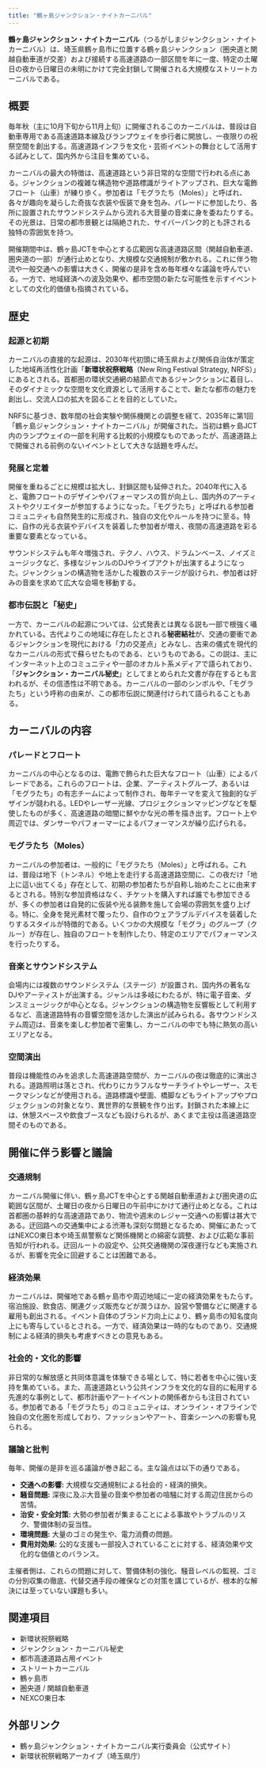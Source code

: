 ```yaml
---
title: "鶴ヶ島ジャンクション・ナイトカーニバル"
---
```


**鶴ヶ島ジャンクション・ナイトカーニバル**（つるがしまジャンクション・ナイトカーニバル）は、埼玉県鶴ヶ島市に位置する鶴ヶ島ジャンクション（圏央道と関越自動車道が交差）および接続する高速道路の一部区間を年に一度、特定の土曜日の夜から日曜日の未明にかけて完全封鎖して開催される大規模なストリートカーニバルである。

## 概要

毎年秋（主に10月下旬から11月上旬）に開催されるこのカーニバルは、普段は自動車専用である高速道路本線及びランプウェイを歩行者に開放し、一夜限りの祝祭空間を創出する。高速道路インフラを文化・芸術イベントの舞台として活用する試みとして、国内外から注目を集めている。

カーニバルの最大の特徴は、高速道路という非日常的な空間で行われる点にある。ジャンクションの複雑な構造物や道路標識がライトアップされ、巨大な電飾フロート（山車）が練り歩く。参加者は「モグラたち（Moles）」と呼ばれ、各々が趣向を凝らした奇抜な衣装や仮装で身を包み、パレードに参加したり、各所に設置されたサウンドシステムから流れる大音量の音楽に身を委ねたりする。その光景は、日常の都市景観とは隔絶された、サイバーパンク的とも評される独特の雰囲気を持つ。

開催期間中は、鶴ヶ島JCTを中心とする広範囲な高速道路区間（関越自動車道、圏央道の一部）が通行止めとなり、大規模な交通規制が敷かれる。これに伴う物流や一般交通への影響は大きく、開催の是非を含め毎年様々な議論を呼んでいる。一方で、地域経済への波及効果や、都市空間の新たな可能性を示すイベントとしての文化的価値も指摘されている。

## 歴史

### 起源と初期

カーニバルの直接的な起源は、2030年代初頭に埼玉県および関係自治体が策定した地域再活性化計画「**新環状祝祭戦略**（New Ring Festival Strategy, NRFS）」にあるとされる。首都圏の環状交通網の結節点であるジャンクションに着目し、そのダイナミックな空間を文化資源として活用することで、新たな都市の魅力を創出し、交流人口の拡大を図ることを目的としていた。

NRFSに基づき、数年間の社会実験や関係機関との調整を経て、2035年に第1回「鶴ヶ島ジャンクション・ナイトカーニバル」が開催された。当初は鶴ヶ島JCT内のランプウェイの一部を利用する比較的小規模なものであったが、高速道路上で開催される前例のないイベントとして大きな話題を呼んだ。

### 発展と定着

開催を重ねるごとに規模は拡大し、封鎖区間も延伸された。2040年代に入ると、電飾フロートのデザインやパフォーマンスの質が向上し、国内外のアーティストやクリエイターが参加するようになった。「モグラたち」と呼ばれる参加者コミュニティも自然発生的に形成され、独自の文化やルールを持つに至る。特に、自作の光る衣装やデバイスを装着した参加者が増え、夜間の高速道路を彩る重要な要素となっている。

サウンドシステムも年々増強され、テクノ、ハウス、ドラムンベース、ノイズミュージックなど、多様なジャンルのDJやライブアクトが出演するようになった。ジャンクションの構造物を活かした複数のステージが設けられ、参加者は好みの音楽を求めて広大な会場を移動する。

### 都市伝説と「秘史」

一方で、カーニバルの起源については、公式発表とは異なる説も一部で根強く囁かれている。古代よりこの地域に存在したとされる**秘密結社**が、交通の要衝であるジャンクションを現代における「力の交差点」とみなし、古来の儀式を現代的なカーニバルの形式で蘇らせたものである、というものである。この説は、主にインターネット上のコミュニティや一部のオカルト系メディアで語られており、「**ジャンクション・カーニバル秘史**」としてまとめられた文書が存在するとも言われるが、その信憑性は不明である。カーニバルの一部のシンボルや、「モグラたち」という呼称の由来が、この都市伝説に関連付けられて語られることもある。

## カーニバルの内容

### パレードとフロート

カーニバルの中心となるのは、電飾で飾られた巨大なフロート（山車）によるパレードである。これらのフロートは、企業、アーティストグループ、あるいは「モグラたち」の有志チームによって制作され、毎年テーマを変えて独創的なデザインが競われる。LEDやレーザー光線、プロジェクションマッピングなどを駆使したものが多く、高速道路の暗闇に鮮やかな光の帯を描き出す。フロート上や周辺では、ダンサーやパフォーマーによるパフォーマンスが繰り広げられる。

### モグラたち（Moles）

カーニバルの参加者は、一般的に「モグラたち（Moles）」と呼ばれる。これは、普段は地下（トンネル）や地上を走行する高速道路空間に、この夜だけ「地上に這い出てくる」存在として、初期の参加者たちが自称し始めたことに由来するとされる。特別な参加資格はなく、チケットを購入すれば誰でも参加できるが、多くの参加者は自発的に仮装や光る装飾を施して会場の雰囲気を盛り上げる。特に、全身を発光素材で覆ったり、自作のウェアラブルデバイスを装着したりするスタイルが特徴的である。いくつかの大規模な「モグラ」のグループ（クルー）が存在し、独自のフロートを制作したり、特定のエリアでパフォーマンスを行ったりする。

### 音楽とサウンドシステム

会場内には複数のサウンドシステム（ステージ）が設置され、国内外の著名なDJやアーティストが出演する。ジャンルは多岐にわたるが、特に電子音楽、ダンスミュージックが中心となる。ジャンクションの構造物を反響板として利用するなど、高速道路特有の音響空間を活かした演出が試みられる。各サウンドシステム周辺は、音楽を楽しむ参加者で密集し、カーニバルの中でも特に熱気の高いエリアとなる。

### 空間演出

普段は機能性のみを追求した高速道路空間が、カーニバルの夜は徹底的に演出される。道路照明は落とされ、代わりにカラフルなサーチライトやレーザー、スモークマシンなどが使用される。道路標識や壁面、橋脚などもライトアップやプロジェクションの対象となり、異世界的な景観を作り出す。封鎖された本線上には、休憩スペースや飲食ブースなども設けられるが、あくまで主役は高速道路空間そのものである。

## 開催に伴う影響と議論

### 交通規制

カーニバル開催に伴い、鶴ヶ島JCTを中心とする関越自動車道および圏央道の広範囲な区間が、土曜日の夜から日曜日の午前中にかけて通行止めとなる。これは首都圏の基幹的な高速道路であり、物流や週末のレジャー交通への影響は甚大である。迂回路への交通集中による渋滞も深刻な問題となるため、開催にあたってはNEXCO東日本や埼玉県警察など関係機関との綿密な調整、および広範な事前告知が行われる。迂回ルートの設定や、公共交通機関の深夜運行なども実施されるが、影響を完全に回避することは困難である。

### 経済効果

カーニバルは、開催地である鶴ヶ島市や周辺地域に一定の経済効果をもたらす。宿泊施設、飲食店、関連グッズ販売などが潤うほか、設営や警備などに関連する雇用も創出される。イベント自体のブランド力向上により、鶴ヶ島市の知名度向上にも寄与しているとされる。一方で、経済効果は一時的なものであり、交通規制による経済的損失も考慮すべきとの意見もある。

### 社会的・文化的影響

非日常的な解放感と共同体意識を体験できる場として、特に若者を中心に強い支持を集めている。また、高速道路という公共インフラを文化的な目的に転用する先進的な事例として、都市計画やアートイベントの関係者からも注目されている。参加者である「モグラたち」のコミュニティは、オンライン・オフラインで独自の文化圏を形成しており、ファッションやアート、音楽シーンへの影響も見られる。

### 議論と批判

毎年、開催の是非を巡る議論が巻き起こる。主な論点は以下の通りである。

*   **交通への影響:** 大規模な交通規制による社会的・経済的損失。
*   **騒音問題:** 深夜に及ぶ大音量の音楽や参加者の喧騒に対する周辺住民からの苦情。
*   **治安・安全対策:** 大勢の参加者が集まることによる事故やトラブルのリスク、警備体制の妥当性。
*   **環境問題:** 大量のゴミの発生や、電力消費の問題。
*   **費用対効果:** 公的な支援も一部投入されていることに対する、経済効果や文化的な価値とのバランス。

主催者側は、これらの問題に対して、警備体制の強化、騒音レベルの監視、ゴミの分別収集の徹底、代替交通手段の確保などの対策を講じているが、根本的な解決には至っていない課題も多い。

## 関連項目

*   新環状祝祭戦略
*   ジャンクション・カーニバル秘史
*   都市高速道路占用イベント
*   ストリートカーニバル
*   鶴ヶ島市
*   圏央道 / 関越自動車道
*   NEXCO東日本

## 外部リンク

*   鶴ヶ島ジャンクション・ナイトカーニバル実行委員会（公式サイト）
*   新環状祝祭戦略アーカイブ（埼玉県庁）